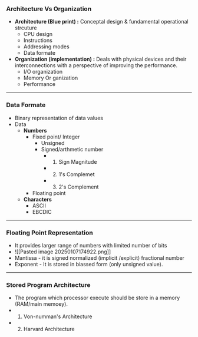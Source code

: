 ### **Architecture Vs Organization**
- **Architecture (Blue print) :** Conceptal design & fundamental operational strcuture
	- CPU design 
	- Instructions
	- Addressing modes
	- Data formate
- **Organization (implementation) :** Deals with physical devices and their interconnections with a perspective of improving the performance. 
	- I/O organization
	- Memory Or ganization 
	- Performance

---

### **Data Formate**
- Binary representation of data values
- Data
	- **Numbers**
		- Fixed point/ Integer
			- Unsigned
			- Signed/arthmetic number
				- 1. Sign Magnitude
				- 2. 1's Complemet
				- 3. 2's Complement
		- Floating point
	- **Characters**
		- ASCII 
		- EBCDIC 

---
### **Floating Point Representation**
-  It provides larger range of numbers with limited number of bits
- ![[Pasted image 20250107174922.png]]
- Mantissa - it is signed normalized (implicit /explicit) fractional number
- Exponent - It is stored in biassed form (only unsigned value).





---
### **Stored Program Architecture**
- The program which processor execute should be store in a memory (RAM/main memoey).
- 1. Von-numman's Architecture
- 2. Harvard Architecture